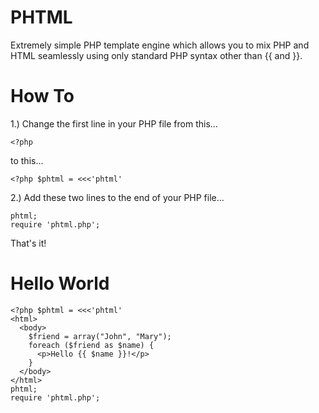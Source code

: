 PHTML
=====

Extremely simple PHP template engine which allows you to mix PHP and HTML seamlessly using only standard PHP syntax other than {{ and }}.

How To
======

1.) Change the first line in your PHP file from this...

    <?php

to this...

    <?php $phtml = <<<'phtml'

2.) Add these two lines to the end of your PHP file...

    phtml;
    require 'phtml.php';

That's it!

Hello World
===========

    <?php $phtml = <<<'phtml'
    <html>
      <body>
        $friend = array("John", "Mary");
        foreach ($friend as $name) {
          <p>Hello {{ $name }}!</p>
        }
      </body>
    </html>
    phtml;
    require 'phtml.php';
